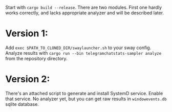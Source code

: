 Start with `cargo build --release`.
There are two modules. First one hardly works correctly, and lacks appropriate analyzer and will be described later.

# Version 1:

Add `exec $PATH_TO_CLONED_DIR/swaylauncher.sh` to your sway config. Analyze results with `cargo run --bin telegramchatstats-sampler analyze` from the repository directory.

# Version 2:
There's an attached script to generate and install SystemD service. Enable that service. No analyzer yet, but you can get raw results in `windowevents.db` sqlite database.
